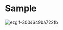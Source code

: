 # Sample
![ezgif-300d649ba722fb](https://github.com/user-attachments/assets/89a6c68b-3b30-41d6-83fe-40c57dc22cc2)

